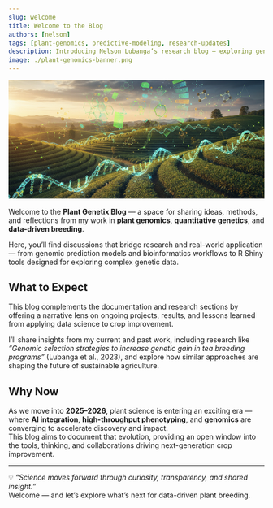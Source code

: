 ```yaml
---
slug: welcome
title: Welcome to the Blog
authors: [nelson]
tags: [plant-genomics, predictive-modeling, research-updates]
description: Introducing Nelson Lubanga’s research blog — exploring genomics, data science, and AI-driven innovation in modern plant breeding.
image: ./plant-genomics-banner.png
---
```


![Abstract DNA and tea plant background](./plant-genomics-banner.png)

Welcome to the **Plant Genetix Blog** — a space for sharing ideas, methods, and reflections from my work in **plant genomics**, **quantitative genetics**, and **data-driven breeding**.

Here, you’ll find discussions that bridge research and real-world application — from genomic prediction models and bioinformatics workflows to R Shiny tools designed for exploring complex genetic data.

<!-- truncate -->

## What to Expect

This blog complements the documentation and research sections by offering a narrative lens on ongoing projects, results, and lessons learned from applying data science to crop improvement.

I’ll share insights from my current and past work, including research like _“Genomic selection strategies to increase genetic gain in tea breeding programs”_ (Lubanga et al., 2023), and explore how similar approaches are shaping the future of sustainable agriculture.

## Why Now

As we move into **2025–2026**, plant science is entering an exciting era — where **AI integration**, **high-throughput phenotyping**, and **genomics** are converging to accelerate discovery and impact.  
This blog aims to document that evolution, providing an open window into the tools, thinking, and collaborations driving next-generation crop improvement.

---

💡 _“Science moves forward through curiosity, transparency, and shared insight.”_  
Welcome — and let’s explore what’s next for data-driven plant breeding.
